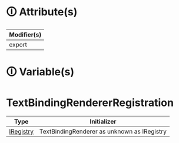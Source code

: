 # &#128712; Attribute(s)

| Modifier(s)                            |
|----------------------------------------|
| export |

# &#128712; Variable(s)

# TextBindingRendererRegistration

| Type                        | Initializer                       |
|-----------------------------|-----------------------------------|
| [IRegistry](https://hamedfathi.gitbook.io/aurelia-2-doc-api/kernel/interface/di/iregistry) | TextBindingRenderer as unknown as IRegistry |